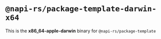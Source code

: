 # `@napi-rs/package-template-darwin-x64`

This is the **x86_64-apple-darwin** binary for `@napi-rs/package-template`
